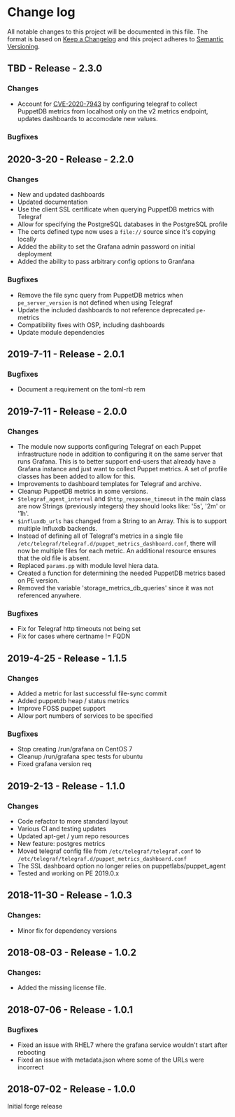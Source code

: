 # Change log

All notable changes to this project will be documented in this file.
The format is based on [Keep a Changelog](http://keepachangelog.com/en/1.0.0/)
and this project adheres to [Semantic Versioning](http://semver.org).

## TBD - Release - 2.3.0

### Changes
 - Account for [CVE-2020-7943](https://nvd.nist.gov/vuln/detail/CVE-2020-7943) by configuring telegraf to collect PuppetDB metrics from localhost only on the v2 metrics endpoint, updates dashboards to accomodate new values.

### Bugfixes

## 2020-3-20 - Release - 2.2.0

### Changes
 - New and updated dashboards
 - Updated documentation
 - Use the client SSL certificate when querying PuppetDB metrics with Telegraf
 - Allow for specifying the PostgreSQL databases in the PostgreSQL profile
 - The certs defined type now uses a `file://` source since it's copying locally
 - Added the ability to set the Grafana admin password on initial deployment
 - Added the ability to pass arbitrary config options to Granfana

### Bugfixes
 - Remove the file sync query from PuppetDB metrics when `pe_server_version` is not defined when using Telegraf
 - Update the included dashboards to not reference deprecated `pe-` metrics
 - Compatibility fixes with OSP, including dashboards
 - Update module dependencies
 
## 2019-7-11 - Release - 2.0.1

### Bugfixes
 - Document a requirement on the toml-rb rem

## 2019-7-11 - Release - 2.0.0

### Changes
 - The module now supports configuring Telegraf on each Puppet infrastructure node in addition to configuring it on the same server that runs Grafana. This is to better support end-users that already have a Grafana instance and just want to collect Puppet metrics.  A set of profile classes has been added to allow for this.
 - Improvements to dashboard templates for Telegraf and archive.
 - Cleanup PuppetDB metrics in some versions.
 - `$telegraf_agent_interval` and `$http_response_timeout` in the main class are now Strings (previously integers) they should looks like: '5s', '2m' or '1h'.
 - `$influxdb_urls` has changed from a String to an Array. This is to support multiple Influxdb backends.
 - Instead of defining all of Telegraf's metrics in a single file `/etc/telegraf/telegraf.d/puppet_metrics_dashboard.conf`, there will now be multiple files for each metric.  An additional resource ensures that the old file is absent.
 - Replaced `params.pp` with module level hiera data.
 - Created a function for determining the needed PuppetDB metrics based
on PE version.
 - Removed the variable 'storage_metrics_db_queries' since it was not
referenced anywhere. 

### Bugfixes
 - Fix for Telegraf http timeouts not being set
 - Fix for cases where certname != FQDN

## 2019-4-25 - Release - 1.1.5

### Changes
 - Added a metric for last successful file-sync commit
 - Added puppetdb heap / status metrics
 - Improve FOSS puppet support
 - Allow port numbers of services to be specified

### Bugfixes
 - Stop creating /run/grafana on CentOS 7
 - Cleanup /run/grafana spec tests for ubuntu
 - Fixed grafana version req

## 2019-2-13 - Release - 1.1.0

### Changes
 - Code refactor to more standard layout
 - Various CI and testing updates
 - Updated apt-get / yum repo resources
 - New feature: postgres metrics
 - Moved telegraf config file from `/etc/telegraf/telegraf.conf` to `/etc/telegraf/telegraf.d/puppet_metrics_dashboard.conf`
 - The SSL dashboard option no longer relies on puppetlabs/puppet_agent
 - Tested and working on PE 2019.0.x

## 2018-11-30 - Release - 1.0.3

### Changes:
 - Minor fix for dependency versions

## 2018-08-03 - Release - 1.0.2

### Changes:
 - Added the missing license file.

## 2018-07-06 - Release - 1.0.1

### Bugfixes
- Fixed an issue with RHEL7 where the grafana service wouldn't start after rebooting
- Fixed an issue with metadata.json where some of the URLs were incorrect

## 2018-07-02 - Release - 1.0.0

Initial forge release
